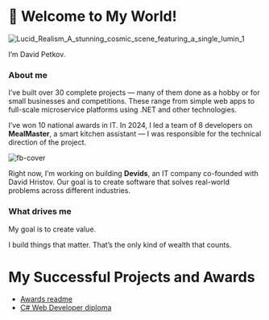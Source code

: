 # 🚀 Welcome to My World!  

![Lucid_Realism_A_stunning_cosmic_scene_featuring_a_single_lumin_1](https://github.com/user-attachments/assets/b39f0b04-ba08-4f2f-92a2-154d04f52b8e)

I’m David Petkov.

### About me

I’ve built over 30 complete projects — many of them done as a hobby or for small businesses and competitions. These range from simple web apps to full-scale microservice platforms using .NET and other technologies.

I’ve won 10 national awards in IT. In 2024, I led a team of 8 developers on **MealMaster**, a smart kitchen assistant — I was responsible for the technical direction of the project.

![fb-cover](https://github.com/user-attachments/assets/1a90b09f-59b2-4704-b84e-6152a30c9c61)

Right now, I’m working on building **Devids**, an IT company co-founded with David Hristov. Our goal is to create software that solves real-world problems across different industries.

### What drives me

My goal is to create value.

I build things that matter. That’s the only kind of wealth that counts.

# My Successful Projects and Awards

- [Awards readme](https://github.com/dpS1lence/Personal-Projects)
- [C# Web Developer diploma](https://softuni.bg/certificates/details/185049/edbee509)
